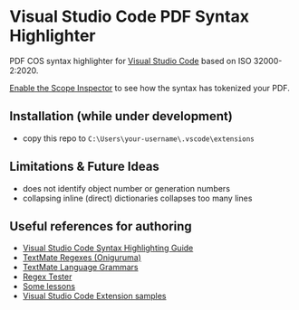 # Visual Studio Code PDF Syntax Highlighter

PDF COS syntax highlighter for [Visual Studio Code](https://code.visualstudio.com/) based on ISO 32000-2:2020.

[Enable the Scope Inspector](https://code.visualstudio.com/api/language-extensions/syntax-highlight-guide#scope-inspector) to see how the syntax has tokenized your PDF.

## Installation (while under development)
- copy this repo to `C:\Users\your-username\.vscode\extensions`

## Limitations & Future Ideas
- does not identify object number or generation numbers
- collapsing inline (direct) dictionaries collapses too many lines

## Useful references for authoring
- [Visual Studio Code Syntax Highlighting Guide](https://code.visualstudio.com/api/language-extensions/syntax-highlight-guide)
- [TextMate Regexes (Oniguruma)](https://macromates.com/manual/en/regular_expressions)
- [TextMate Language Grammars](https://macromates.com/manual/en/language_grammars)
- [Regex Tester](https://www.regextester.com/)
- [Some lessons](https://www.apeth.com/nonblog/stories/textmatebundle.html)
- [Visual Studio Code Extension samples](https://github.com/microsoft/vscode-extension-samples)
